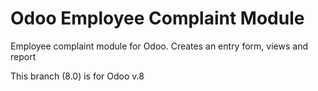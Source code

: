 Odoo Employee Complaint Module
=======
Employee complaint module for Odoo. Creates an entry form, views and report

This branch (8.0) is for Odoo v.8
